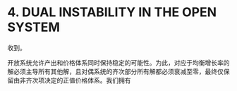 # 4. DUAL INSTABILITY IN THE OPEN SYSTEM

收到。

开放系统允许产出和价格体系同时保持稳定的可能性。为此，对应于均衡增长率的解必须主导所有其他解，且对偶系统的齐次部分所有解都必须衰减至零，最终仅保留由非齐次项决定的正值价格体系。我们拥有

